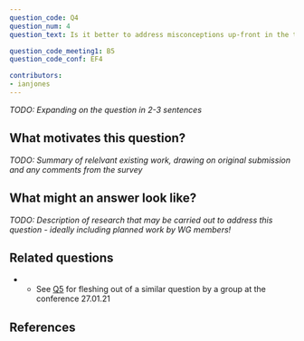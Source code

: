 ```yaml
---
question_code: Q4 
question_num: 4 
question_text: Is it better to address misconceptions up-front in the teaching (e.g. by presenting example student work and asking "where is the mistake"), rather than trying to detect and give feedback in it after the mistake is made? 

question_code_meeting1: B5 
question_code_conf: EF4 

contributors: 
- ianjones
---
```

*TODO: Expanding on the question in 2-3 sentences*

## What motivates this question?

*TODO: Summary of relelvant existing work, drawing on original submission and any comments from the survey*

## What might an answer look like?

*TODO: Description of research that may be carried out to address this question - ideally including planned work by WG members!*

## Related questions

* * See [Q5](Q5) for fleshing out of a similar question by a group at the conference 27.01.21

## References
